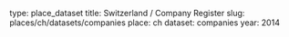 type: place_dataset
title: Switzerland / Company Register
slug: places/ch/datasets/companies
place: ch
dataset: companies
year: 2014
